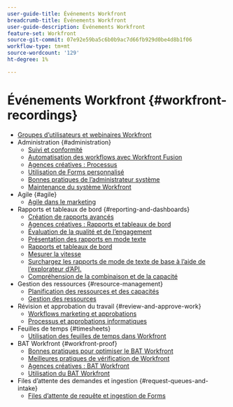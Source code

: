 ```yaml
---
user-guide-title: Événements Workfront
breadcrumb-title: Événements Workfront
user-guide-description: Événements Workfront
feature-set: Workfront
source-git-commit: 07e92e59ba5c6b0b9ac7d66fb929d0be4d8b1f06
workflow-type: tm+mt
source-wordcount: '129'
ht-degree: 1%

---
```



# Événements Workfront {#workfront-recordings}

+ [Groupes d’utilisateurs et webinaires Workfront](overview.md)
+ Administration {#administration}
   + [Suivi et conformité](user-groups/audit-trails-and-compliance.md)
   + [Automatisation des workflows avec Workfront Fusion](user-groups/automating-workflows-with-workfront-fusion.md)
   + [Agences créatives : Processus](user-groups/creative-agencies-workflows-and-process.md)
   + [Utilisation de Forms personnalisé](user-groups/leveraging-custom-forms.md)
   + [Bonnes pratiques de l’administrateur système](user-groups/system-admin-best-practices.md)
   + [Maintenance du système Workfront](user-groups/workfront-system-maintenance.md)
+ Agile {#agile}
   + [Agile dans le marketing](user-groups/agile-in-marketing.md)
+ Rapports et tableaux de bord {#reporting-and-dashboards}
   + [Création de rapports avancés](user-groups/advanced-reporting.md)
   + [Agences créatives : Rapports et tableaux de bord](user-groups/creative-agencies-reporting-and-dashboards.md)
   + [Évaluation de la qualité et de l’engagement](webinars/gauging-quality-and-engagement.md)
   + [Présentation des rapports en mode texte](webinars/introduction-to-text-mode-reporting.md)
   + [Rapports et tableaux de bord](user-groups/reporting-and-dashboards.md)
   + [Mesurer la vitesse](webinars/measuring-velocity.md)
   + [Surchargez les rapports de mode de texte de base à l’aide de l’explorateur d’API.](webinars/supercharge-basic-text-mode-reporting-using-the-api-explorer.md)
   + [Compréhension de la combinaison et de la capacité](webinars/understanding-mix-and-capacity.md)
+ Gestion des ressources {#resource-management}
   + [Planification des ressources et des capacités](user-groups/resource-and-capacity-planning.md)
   + [Gestion des ressources](user-groups/resource-management.md)
+ Révision et approbation du travail {#review-and-approve-work}
   + [Workflows marketing et approbations](user-groups/marketing-workflows-and-approvals.md)
   + [Processus et approbations informatiques](user-groups/it-workflows-and-approvals.md)
+ Feuilles de temps {#timesheets}
   + [Utilisation des feuilles de temps dans Workfront](user-groups/utilizing-timesheets-in-workfront.md)
+ BAT Workfront {#workfront-proof}
   + [Bonnes pratiques pour optimiser le BAT Workfront](webinars/best-practices-to-maximize-workfront-proof.md)
   + [Meilleures pratiques de vérification de Workfront](webinars/follow-up-to-workfront-proof-best-practices.md)
   + [Agences créatives : BAT Workfront](user-groups/creative-agencies-workfront-proof.md)
   + [Utilisation du BAT Workfront](user-groups/leveraging-workfront-proof.md)
+ Files d’attente des demandes et ingestion {#request-queues-and-intake}
   + [Files d’attente de requête et ingestion de Forms](user-groups/request-queues-and-intake-forms.md)